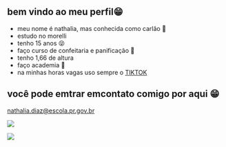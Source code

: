  ## bem vindo ao meu perfil😁

* meu nome é nathalia, mas conhecida como carlão 🤪
* estudo no morelli
* tenho 15 anos 😝
* faço curso de confeitaria e panificação 🍩
* tenho 1,66 de altura
* faço academia 💪
* na minhas horas vagas uso sempre o [TIKTOK](https://www.tiktok.com/BR)
## você pode emtrar emcontato comigo por aqui 😁

nathalia.diaz@escola.pr.gov.br



![](https://media1.tenor.com/m/PKKCAakpBZIAAAAC/neyney-neymar.gif)



![](https://media.tenor.com/FbIEm5UJ28sAAAAi/spiderman-tom-holland.gif)

